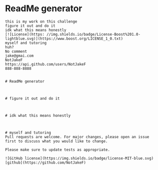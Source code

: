 # ReadMe generator

    this is my work on this challenge
    figure it out and do it
    idk what this means honestly
    [![License](https: //img.shields.io/badge/License-Boost%201.0-lightblue.svg)](https://www.boost.org/LICENSE_1_0.txt)
    myself and tutoring
    huh?
    No comment
    jake@gmai.com
    NotJakeF
    https://api.github.com/users/NotJakeF
    888-888-8888


    # ReadMe generator

   
    
    # figure it out and do it
    
   
    
    # idk what this means honestly
    
   
    
    # myself and tutoring
    Pull requests are welcome. For major changes, please open an issue first to discuss what you would like to change.
    
    Please make sure to update tests as appropriate.
    
    ![GitHub license](https://img.shields.io/badge/license-MIT-blue.svg)
    [github](https://github.com/NotJakeF)


  
